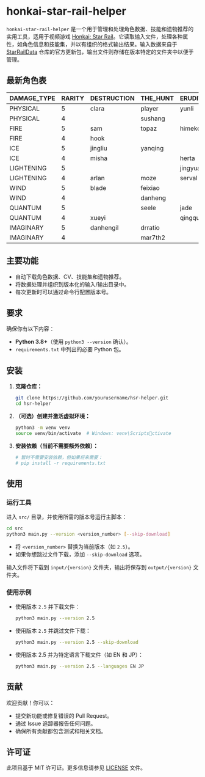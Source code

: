 
# honkai-star-rail-helper

`honkai-star-rail-helper` 是一个用于管理和处理角色数据、技能和遗物推荐的实用工具，适用于视频游戏 [Honkai: Star Rail](https://en.wikipedia.org/wiki/Honkai:_Star_Rail)。它读取输入文件，处理各种属性，如角色信息和技能集，并以有组织的格式输出结果。输入数据来自于 [StarRailData](https://github.com/Dimbreath/StarRailData/tree/master) 仓库的官方更新包，输出文件则存储在版本特定的文件夹中以便于管理。

## 最新角色表
<!-- CHARACTER_TABLE_START -->
| DAMAGE_TYPE | RARITY | DESTRUCTION        | THE_HUNT | ERUDITION | HARMONY | NIHILITY      | PRESERVATION | ABUNDANCE |
| ----------- | ------ | ------------------ | -------- | --------- | ------- | ------------- | ------------ | --------- |
| PHYSICAL    | 5      | clara|player|yunli | boothill | argenti   | robin   |               |              |           |
| PHYSICAL    | 4      |                    | sushang  |           | hanya   | luka          |              | natasha   |
| FIRE        | 5      | sam                | topaz    | himeko    |         | jiaoqiu       | player2      | lingsha   |
| FIRE        | 4      | hook               |          |           | asta    | guinaifen     |              | gallagher |
| ICE         | 5      | jingliu            | yanqing  |           | ruanmei |               | gepard       |           |
| ICE         | 4      | misha              |          | herta     |         | pela          | mar7th       |           |
| LIGHTENING  | 5      |                    |          | jingyuan  |         | acheron|kafka |              | bailu     |
| LIGHTENING  | 4      | arlan              | moze     | serval    | tingyun |               |              |           |
| WIND        | 5      | blade              | feixiao  |           | bronya  | blackswan     |              | huohuo    |
| WIND        | 4      |                    | danheng  |           |         | sampo         |              |           |
| QUANTUM     | 5      |                    | seele    | jade      | sparkle | silverwolf    | fuxuan       |           |
| QUANTUM     | 4      | xueyi              |          | qingque   |         |               |              | lynx      |
| IMAGINARY   | 5      | danhengil          | drratio  |           | player3 | welt          | aventurine   | luocha    |
| IMAGINARY   | 4      |                    | mar7th2  |           | yukong  |               |              |           |
<!-- CHARACTER_TABLE_END -->

## 主要功能
- 自动下载角色数据、CV、技能集和遗物推荐。
- 将数据处理并组织到版本化的输入/输出目录中。
- 每次更新时可以通过命令行配置版本号。

## 要求

确保你有以下内容：
- **Python 3.8+**（使用 `python3 --version` 确认）。
- `requirements.txt` 中列出的必要 Python 包。

## 安装

1. **克隆仓库：**
   ```bash
   git clone https://github.com/yourusername/hsr-helper.git
   cd hsr-helper
   ```

2. **（可选）创建并激活虚拟环境：**
   ```bash
   python3 -m venv venv
   source venv/bin/activate  # Windows: venv\Scriptsctivate
   ```

3. **安装依赖（当前不需要额外依赖）：**
   ```bash
   # 暂时不需要安装依赖，但如果将来需要：
   # pip install -r requirements.txt
   ```

## 使用

### 运行工具
   进入 `src/` 目录，并使用所需的版本号运行主脚本：
   ```bash
   cd src
   python3 main.py --version <version_number> [--skip-download]
   ```

   - 将 `<version_number>` 替换为当前版本（如 `2.5`）。
   - 如果你想跳过文件下载，添加 `--skip-download` 选项。

   输入文件将下载到 `input/{version}` 文件夹，输出将保存到 `output/{version}` 文件夹。

### 使用示例

- 使用版本 `2.5` 并下载文件：
  ```bash
  python3 main.py --version 2.5
  ```

- 使用版本 `2.5` 并跳过文件下载：
  ```bash
  python3 main.py --version 2.5 --skip-download
  ```

- 使用版本 2.5 并为特定语言下载文件（如 EN 和 JP）：
  ```bash
  python3 main.py --version 2.5 --languages EN JP
  ```

## 贡献

欢迎贡献！你可以：
- 提交新功能或修复错误的 Pull Request。
- 通过 Issue 追踪器报告任何问题。
- 确保所有贡献都包含测试和相关文档。

## 许可证

此项目基于 MIT 许可证。更多信息请参见 [LICENSE](LICENSE) 文件。
